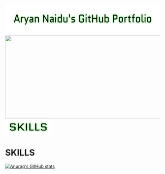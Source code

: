 <img src="https://github.com/aryann010/aryann010/blob/main/Aryan-Naidu-s-GitHub-Portfolio-2-12-2022.gif?raw=true" width="900" height="100" />
<img src="https://user-images.githubusercontent.com/39635734/82733390-d26ea100-9ce9-11ea-8c9e-e66e80e7d83b.gif" width="900" height="270" />
<img src="https://github.com/aryann010/aryann010/blob/main/SKILLS-2-12-2022.gif?raw=true" width="150" height="50"/>




 <h1>SKILLS</h1>





[![Anurag's GitHub stats](https://github-readme-stats.vercel.app/api?username=aryann010)](https://github.com/anuraghazra/github-readme-stats)
